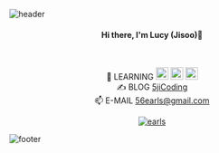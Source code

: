 ![header](https://capsule-render.vercel.app/api?type=waving&&color=gradient&height=100&section=header&fontSize=90)

<div align = "center">

#### Hi there, I'm Lucy (Jisoo)👋

<br>

🚀 LEARNING  <img src="https://img.shields.io/badge/spring boot-6DB33F?style=for-the-badge&logo=spring&logoColor=white" height="22"> <img src="https://img.shields.io/badge/algorithm-3776AB?style=for-the-badge&logo=python&logoColor=white" height="22"> <img src="https://img.shields.io/badge/react-61DAFB?style=for-the-badge&logo=react&logoColor=white" height="22"> <br>
✍️ BLOG [5jiCoding](https://5ji-record.tistory.com/) <br>
📫 E-MAIL [56earls@gmail.com](mailto:56earls@gmail.com) <br>

<!-- [![earls](http://mazassumnida.wtf/api/v2/generate_badge?boj=earls)](https://solved.ac/earls) -->
[![earls](http://mazassumnida.wtf/api/mini/generate_badge?boj=earls)](https://solved.ac/earls)

</div>

![footer](https://capsule-render.vercel.app/api?type=waving&&color=gradient&height=100&section=footer&fontSize=90)
